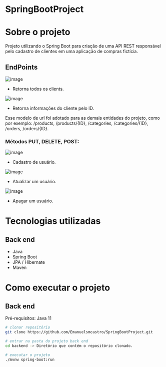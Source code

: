 # SpringBootProject

# Sobre o projeto

Projeto utilizando o Spring Boot para criação de uma API REST responsável pelo cadastro de clientes em uma aplicação de compras fictícia.

## EndPoints
![image](https://github.com/Emanuelsmcastro/SpringBootProject/assets/93106680/02940507-1244-4b58-89ae-f1ea7724c5d8)
- Retorna todos os clients.

![image](https://github.com/Emanuelsmcastro/SpringBootProject/assets/93106680/6c598ff8-262b-4771-ab19-7c863b547035)
- Retorna informações do cliente pelo ID.

Esse modelo de url foi adotado para as demais entidades do projeto, como por exemplo: /products, /products/{ID}, /categories, /categories/{ID}, /orders, /orders/{ID}.

### Métodos PUT, DELETE, POST:
![image](https://github.com/Emanuelsmcastro/SpringBootProject/assets/93106680/7eec343b-ef35-4066-a52a-6780190587c8)
- Cadastro de usuário.

![image](https://github.com/Emanuelsmcastro/SpringBootProject/assets/93106680/adf167d2-8564-401b-bad4-60e43035cddb)
- Atualizar um usuário.

![image](https://github.com/Emanuelsmcastro/SpringBootProject/assets/93106680/4514a36c-3239-4657-acad-4486f2b59f69)
- Apagar um usuário.

# Tecnologias utilizadas
## Back end
- Java
- Spring Boot
- JPA / Hibernate
- Maven
  
# Como executar o projeto

## Back end
Pré-requisitos: Java 11

```bash
# clonar repositório
git clone https://github.com/Emanuelsmcastro/SpringBootProject.git

# entrar na pasta do projeto back end
cd backend -> Diretório que contém o repositório clonado.

# executar o projeto
./mvnw spring-boot:run
```
